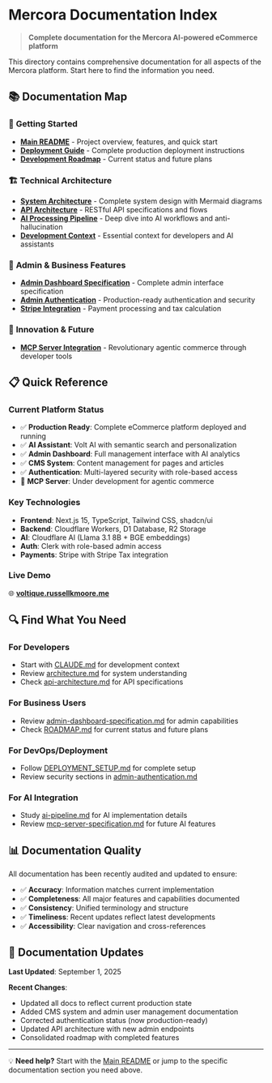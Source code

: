 # Mercora Documentation Index

> **Complete documentation for the Mercora AI-powered eCommerce platform**

This directory contains comprehensive documentation for all aspects of the Mercora platform. Start here to find the information you need.

## 📚 Documentation Map

### 🚀 **Getting Started**
- **[Main README](../README.md)** - Project overview, features, and quick start
- **[Deployment Guide](DEPLOYMENT_SETUP.md)** - Complete production deployment instructions
- **[Development Roadmap](ROADMAP.md)** - Current status and future plans

### 🏗️ **Technical Architecture**
- **[System Architecture](architecture.md)** - Complete system design with Mermaid diagrams
- **[API Architecture](api-architecture.md)** - RESTful API specifications and flows
- **[AI Processing Pipeline](ai-pipeline.md)** - Deep dive into AI workflows and anti-hallucination
- **[Development Context](CLAUDE.md)** - Essential context for developers and AI assistants

### 💼 **Admin & Business Features**
- **[Admin Dashboard Specification](admin-dashboard-specification.md)** - Complete admin interface specification
- **[Admin Authentication](admin-authentication.md)** - Production-ready authentication and security
- **[Stripe Integration](STRIPE_INTEGRATION.md)** - Payment processing and tax calculation

### 🚀 **Innovation & Future**
- **[MCP Server Integration](mcp-server-specification.md)** - Revolutionary agentic commerce through developer tools

## 📋 **Quick Reference**

### **Current Platform Status**
- ✅ **Production Ready**: Complete eCommerce platform deployed and running
- ✅ **AI Assistant**: Volt AI with semantic search and personalization
- ✅ **Admin Dashboard**: Full management interface with AI analytics
- ✅ **CMS System**: Content management for pages and articles  
- ✅ **Authentication**: Multi-layered security with role-based access
- 🚧 **MCP Server**: Under development for agentic commerce

### **Key Technologies**
- **Frontend**: Next.js 15, TypeScript, Tailwind CSS, shadcn/ui
- **Backend**: Cloudflare Workers, D1 Database, R2 Storage
- **AI**: Cloudflare AI (Llama 3.1 8B + BGE embeddings)
- **Auth**: Clerk with role-based admin access
- **Payments**: Stripe with Stripe Tax integration

### **Live Demo**
🌐 **[voltique.russellkmoore.me](https://voltique.russellkmoore.me)**

## 🔍 **Find What You Need**

### For Developers
- Start with [CLAUDE.md](CLAUDE.md) for development context
- Review [architecture.md](architecture.md) for system understanding
- Check [api-architecture.md](api-architecture.md) for API specifications

### For Business Users
- Review [admin-dashboard-specification.md](admin-dashboard-specification.md) for admin capabilities
- Check [ROADMAP.md](ROADMAP.md) for current status and future plans

### For DevOps/Deployment
- Follow [DEPLOYMENT_SETUP.md](DEPLOYMENT_SETUP.md) for complete setup
- Review security sections in [admin-authentication.md](admin-authentication.md)

### For AI Integration
- Study [ai-pipeline.md](ai-pipeline.md) for AI implementation details
- Review [mcp-server-specification.md](mcp-server-specification.md) for future AI features

## 📊 **Documentation Quality**

All documentation has been recently audited and updated to ensure:
- ✅ **Accuracy**: Information matches current implementation
- ✅ **Completeness**: All major features and capabilities documented
- ✅ **Consistency**: Unified terminology and structure
- ✅ **Timeliness**: Recent updates reflect latest developments
- ✅ **Accessibility**: Clear navigation and cross-references

## 🔄 **Documentation Updates**

**Last Updated**: September 1, 2025

**Recent Changes**:
- Updated all docs to reflect current production state
- Added CMS system and admin user management documentation
- Corrected authentication status (now production-ready)
- Updated API architecture with new admin endpoints
- Consolidated roadmap with completed features

---

💡 **Need help?** Start with the [Main README](../README.md) or jump to the specific documentation section you need above.